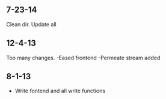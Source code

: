 7-23-14
--------------------------
Clean dir. Update all

12-4-13 
--------------------------
Too many changes. 
	-Eased frontend
	-Permeate stream added

8-1-13
---------------------------
- Write fontend and all write functions